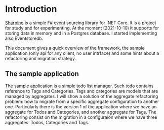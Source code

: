 # Introduction

[Sharpino](https://github.com/tonyx/Micro_ES_FSharp_Lib) is a simple F# event sourcing library for .NET Core.
It is a project for study and for experimenting.
At the moment (2021-10-10) it supports for storing data in memory and in a Postgres database.
I started implementing also Eventstoredb.

This document gives a quick overview of the framework, the sample application (only api for any client, no user intrface) and some hints about a refactoring and migration strategy.

## The sample application
The sample application is a simple todo list manager.
Such todo contains reference to Tags and Categories.
Tags and categories are models that are managed by aggregates.
I will show a solution of the aggregate refactoring problem: how to migrate from a specific aggregate configuration to another one. Particularly there is the version 1 of the application where we have an aggregate for Todos and Categories, and another aggregate for Tags. The refactoring consist on the migration in a configuraion where we have three aggregates: Todos, Categories and Tags.

